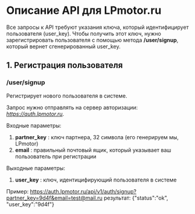 # Описание API для LPmotor.ru

Все запросы к API требуют указания ключа, который идентифицирует пользователя (user_key).
Чтобы получить этот ключ, нужно зарегистрировать пользователя с помощью метода __/user/signup__, который вернет сгенерированный user_key.

## 1. Регистрация пользователя

### /user/signup

Регистрирует нового пользователя в системе.

Запрос нужно отправлять на сервер авторизации: _https://auth.lpmotor.ru_.

Входные параметры:

1. __partner_key__ : ключ партнера, 32 символа (его генерируем мы, LPmotor)
1. __email__ : правильный почтовый ящик, который указывает ваш пользователь при регистрации

Выходные параметры:

1. __user_key__ : ключ, идентицифирующий пользователя в системе

Пример:
https://auth.lpmotor.ru/api/v1/auth/signup?partner_key=9d4f&email=test@mail.ru
результат:
{"status":"ok", "user_key":"9d4f"}